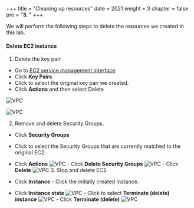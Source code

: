+++
title = "Cleaning up resources"
date = 2021
weight = 3
chapter = false
pre = "<b>3. </b>"
+++

We will perform the following steps to delete the resources we created in this lab.

#### Delete EC2 instance

1. Delete the key pair

- Go to [EC2 service management interface](https://console.aws.amazon.com/ec2/v2/home)
- Click **Key Pairs**.
- Click to select the original key pair we created.
- Click **Actions** and then select Delete

![VPC](/images/33.png)

![VPC](/images/34.png)

2. Remove and delete Security Groups.

- Click **Security Groups**
- Click to select the Security Groups that are currently matched to the original EC2.
- Click **Actions** ![VPC](/images/35.png) - Click **Delete Security Groups** ![VPC](/images/36.png) - Click **Delete** ![VPC](/images/37.png) 3. Stop and delete EC2.

- Click **Instance** - Click the initially created Instance.
- Click **Instance state** ![VPC](/images/38.png) - Click to select **Terminate (delete) instance** ![VPC](/images/39.png) - Click **Terminate (delete)** ![VPC](/images/40.png)
